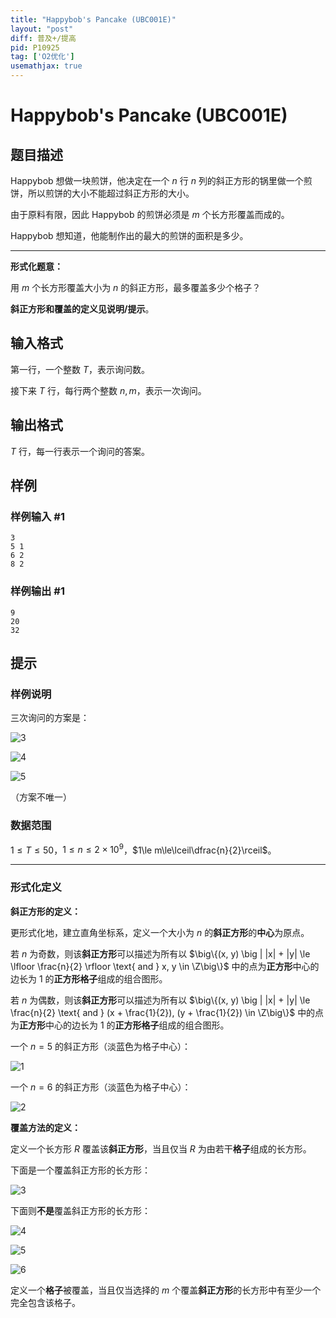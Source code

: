 ```yaml
---
title: "Happybob's Pancake (UBC001E)"
layout: "post"
diff: 普及+/提高
pid: P10925
tag: ['O2优化']
usemathjax: true
---
```


# Happybob's Pancake (UBC001E)
## 题目描述

Happybob 想做一块煎饼，他决定在一个 $n$ 行 $n$ 列的斜正方形的锅里做一个煎饼，所以煎饼的大小不能超过斜正方形的大小。

由于原料有限，因此 Happybob 的煎饼必须是 $m$ 个长方形覆盖而成的。

Happybob 想知道，他能制作出的最大的煎饼的面积是多少。

---

**形式化题意：**

用 $m$ 个长方形覆盖大小为 $n$ 的斜正方形，最多覆盖多少个格子？

**斜正方形和覆盖的定义见说明/提示**。

## 输入格式

第一行，一个整数 $T$，表示询问数。

接下来 $T$ 行，每行两个整数 $n,m$，表示一次询问。

## 输出格式

$T$ 行，每一行表示一个询问的答案。

## 样例

### 样例输入 #1
```
3
5 1
6 2
8 2
```
### 样例输出 #1
```
9
20
32
```
## 提示

### 样例说明

三次询问的方案是：

![3](https://cdn.luogu.com.cn/upload/image_hosting/m8uup5uc.png)

![4](https://cdn.luogu.com.cn/upload/image_hosting/70a01fpj.png)

![5](https://cdn.luogu.com.cn/upload/image_hosting/lypuap4t.png)

（方案不唯一）

### 数据范围

$1\le T\le 50$，$1\le n\le 2\times 10^9$，$1\le m\le\lceil\dfrac{n}{2}\rceil$。

---

### 形式化定义

**斜正方形的定义：**

更形式化地，建立直角坐标系，定义一个大小为 $n$ 的**斜正方形**的**中心**为原点。

若 $n$ 为奇数，则该**斜正方形**可以描述为所有以 $\big\{(x, y) \big | |x| + |y| \le \lfloor \frac{n}{2} \rfloor \text{ and } x, y \in \Z\big\}$ 中的点为**正方形**中心的边长为 $1$ 的**正方形格子**组成的组合图形。

若 $n$ 为偶数，则该**斜正方形**可以描述为所有以 $\big\{(x, y) \big | |x| + |y| \le \frac{n}{2} \text{ and } (x + \frac{1}{2}), (y + \frac{1}{2}) \in \Z\big\}$ 中的点为**正方形**中心的边长为 $1$ 的**正方形格子**组成的组合图形。

一个 $n=5$ 的斜正方形（淡蓝色为格子中心）：

![1](https://cdn.luogu.com.cn/upload/image_hosting/b633qef0.png)

一个 $n=6$ 的斜正方形（淡蓝色为格子中心）：

![2](https://cdn.luogu.com.cn/upload/image_hosting/bzq2por3.png)

**覆盖方法的定义：**

定义一个长方形 $R$ 覆盖该**斜正方形**，当且仅当 $R$ 为由若干**格子**组成的长方形。

下面是一个覆盖斜正方形的长方形：

![3](https://cdn.luogu.com.cn/upload/image_hosting/7d0jsymo.png)

下面则**不是**覆盖斜正方形的长方形：

![4](https://cdn.luogu.com.cn/upload/image_hosting/2e2374s3.png)

![5](https://cdn.luogu.com.cn/upload/image_hosting/5j8wnvgb.png)

![6](https://cdn.luogu.com.cn/upload/image_hosting/rrxxe2ps.png)

定义一个**格子**被覆盖，当且仅当选择的 $m$ 个覆盖**斜正方形**的长方形中有至少一个完全包含该格子。

